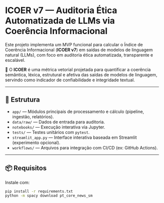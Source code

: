 # ICOER v7 — Auditoria Ética Automatizada de LLMs via Coerência Informacional

Este projeto implementa um MVP funcional para calcular o Índice de Coerência Informacional (**ICOER v7**) em saídas de modelos de linguagem natural (LLMs), com foco em auditoria ética automatizada, transparente e escalável.

🔎 O **ICOER** é uma métrica vetorial projetada para quantificar a coerência semântica, léxica, estrutural e afetiva das saídas de modelos de linguagem, servindo como indicador de confiabilidade e integridade textual.

---

## 📁 Estrutura

- `app/` — Módulos principais de processamento e cálculo (pipeline, ingestão, relatórios).
- `data/raw/` — Dados de entrada para auditoria.
- `notebooks/` — Execução interativa via Jupyter.
- `tests/` — Testes unitários com `pytest`.
- `streamlit_app.py` — Interface interativa baseada em Streamlit (experimento opcional).
- `workflows/` — Arquivos para integração com CI/CD (ex: GitHub Actions).

---

## 📦 Requisitos

Instale com:

```bash
pip install -r requirements.txt
python -m spacy download pt_core_news_sm
